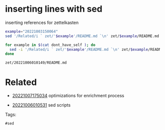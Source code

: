 # inserting lines with sed

inserting references for zettelkasten

```bash
example="20221003150064"
sed '/Related/i ` zet/'$example'/README.md `\n' zet/$example/README.md

for example in $(cat dont_have_self ); do 
  sed -i '/Related/i ` zet/'$example'/README.md `\n' zet/$example/README.md
done
```

` zet/20221006010149/README.md `

# Related

- [20221007175034](/zet/20221007175034/README.md) optimizations for enrichment process

- [20221006010531](/zet/20221006010531/README.md) sed scripts

Tags:

    #sed
